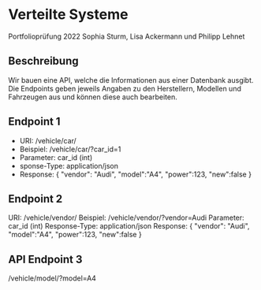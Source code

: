 # Verteilte Systeme
Portfolioprüfung 2022
Sophia Sturm, Lisa Ackermann und Philipp Lehnet

## Beschreibung
Wir bauen eine API, welche die Informationen aus einer Datenbank ausgibt. Die Endpoints geben jeweils Angaben zu den Herstellern, Modellen und Fahrzeugen aus und können diese auch bearbeiten.

## Endpoint 1

- URI: /vehicle/car/ 
- Beispiel: /vehicle/car/?car_id=1 
- Parameter: car_id (int) 
- sponse-Type: application/json 
- Response: 
{ 
  "vendor": "Audi", 
  "model":"A4", 
  "power":123, 
  "new":false 
} 

## Endpoint 2
URI: /vehicle/vendor/ 
Beispiel: /vehicle/vendor/?vendor=Audi 
Parameter: car_id (int) 
Response-Type: application/json 
Response: 
{ 
  "vendor": "Audi", 
  "model":"A4", 
  "power":123, 
  "new":false 
} 

## API Endpoint 3
/vehicle/model/?model=A4 
